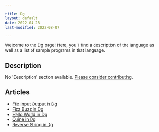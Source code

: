 ```yaml
---

title: Dg
layout: default
date: 2022-04-28
last-modified: 2022-08-07

---
```


Welcome to the Dg page! Here, you'll find a description of the language as well as a list of sample programs in that language.

## Description

No 'Description' section available. [Please consider contributing](https://github.com/TheRenegadeCoder/sample-programs-website).

## Articles

- [File Input Output in Dg](https://sampleprograms.io/projects/file-input-output/dg)
- [Fizz Buzz in Dg](https://sampleprograms.io/projects/fizz-buzz/dg)
- [Hello World in Dg](https://sampleprograms.io/projects/hello-world/dg)
- [Quine in Dg](https://sampleprograms.io/projects/quine/dg)
- [Reverse String in Dg](https://sampleprograms.io/projects/reverse-string/dg)